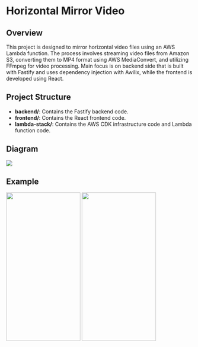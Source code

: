 # Horizontal Mirror Video

## Overview

This project is designed to mirror horizontal video files using an AWS Lambda function. The process involves streaming video files from Amazon S3, converting them to MP4 format using AWS MediaConvert, and utilizing FFmpeg for video processing.
Main focus is on backend side that is built with Fastify and uses dependency injection with Awilix, while the frontend is developed using React.

## Project Structure

- **backend/**: Contains the Fastify backend code.
- **frontend/**: Contains the React frontend code.
- **lambda-stack/**: Contains the AWS CDK infrastructure code and Lambda function code.

## Diagram

<img src="https://i.ibb.co/MnkS7GP/sequence-diagram.png">

## Example

<img src="https://i.ibb.co/n6t8SqP/video-example.gif" width="200" height="400">
<img src="https://i.ibb.co/BCDkC6k/media-recorder.png" width="200" height="400">
